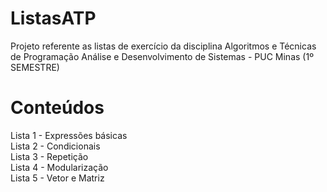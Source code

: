# ListasATP
Projeto referente as listas de exercício da disciplina Algoritmos e Técnicas de Programação 
Análise e Desenvolvimento de Sistemas - PUC Minas (1º SEMESTRE)

# Conteúdos
Lista 1 - Expressões básicas <br />
Lista 2 - Condicionais <br />
Lista 3 - Repetição <br />
Lista 4 - Modularização <br>
Lista 5 - Vetor e Matriz
